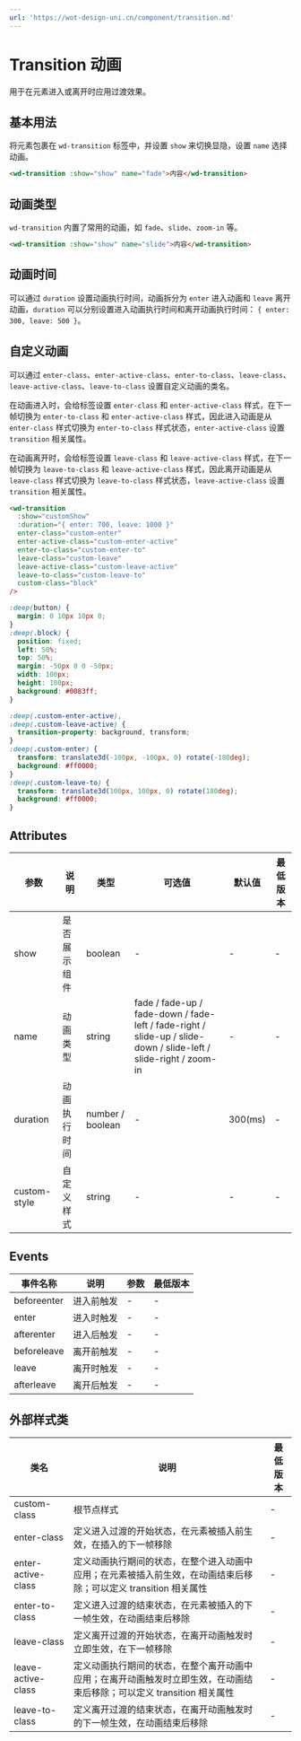 ```yaml
---
url: 'https://wot-design-uni.cn/component/transition.md'
---
```

# Transition 动画

用于在元素进入或离开时应用过渡效果。

## 基本用法

将元素包裹在 `wd-transition` 标签中，并设置 `show` 来切换显隐，设置 `name` 选择动画。

```html
<wd-transition :show="show" name="fade">内容</wd-transition>
```

## 动画类型

`wd-transition` 内置了常用的动画，如 `fade`、`slide`、`zoom-in` 等。

```html
<wd-transition :show="show" name="slide">内容</wd-transition>
```

## 动画时间

可以通过 `duration` 设置动画执行时间，动画拆分为 `enter` 进入动画和 `leave` 离开动画，`duration` 可以分别设置进入动画执行时间和离开动画执行时间： `{ enter: 300, leave: 500 }`。

## 自定义动画

可以通过 `enter-class`、`enter-active-class`、`enter-to-class`、`leave-class`、`leave-active-class`、`leave-to-class` 设置自定义动画的类名。

在动画进入时，会给标签设置 `enter-class` 和 `enter-active-class` 样式，在下一帧切换为 `enter-to-class` 和 `enter-active-class` 样式，因此进入动画是从 `enter-class` 样式切换为 `enter-to-class` 样式状态，`enter-active-class` 设置 `transition` 相关属性。

在动画离开时，会给标签设置 `leave-class` 和 `leave-active-class` 样式，在下一帧切换为 `leave-to-class` 和 `leave-active-class` 样式，因此离开动画是从 `leave-class` 样式切换为 `leave-to-class` 样式状态，`leave-active-class` 设置 `transition` 相关属性。

```html
<wd-transition
  :show="customShow"
  :duration="{ enter: 700, leave: 1000 }"
  enter-class="custom-enter"
  enter-active-class="custom-enter-active"
  enter-to-class="custom-enter-to"
  leave-class="custom-leave"
  leave-active-class="custom-leave-active"
  leave-to-class="custom-leave-to"
  custom-class="block"
/>
```

```scss
:deep(button) {
  margin: 0 10px 10px 0;
}
:deep(.block) {
  position: fixed;
  left: 50%;
  top: 50%;
  margin: -50px 0 0 -50px;
  width: 100px;
  height: 100px;
  background: #0083ff;
}

:deep(.custom-enter-active),
:deep(.custom-leave-active) {
  transition-property: background, transform;
}
:deep(.custom-enter) {
  transform: translate3d(-100px, -100px, 0) rotate(-180deg);
  background: #ff0000;
}
:deep(.custom-leave-to) {
  transform: translate3d(100px, 100px, 0) rotate(180deg);
  background: #ff0000;
}
```

## Attributes

| 参数         | 说明         | 类型             | 可选值                                                                                                           | 默认值  | 最低版本 |
| ------------ | ------------ | ---------------- | ---------------------------------------------------------------------------------------------------------------- | ------- | -------- |
| show         | 是否展示组件 | boolean          | -                                                                                                                | -       | -        |
| name         | 动画类型     | string           | fade / fade-up / fade-down / fade-left / fade-right / slide-up / slide-down / slide-left / slide-right / zoom-in | -       | -        |
| duration     | 动画执行时间 | number / boolean | -                                                                                                                | 300(ms) | -        |
| custom-style | 自定义样式   | string           | -                                                                                                                | -       | -        |

## Events

| 事件名称         | 说明       | 参数 | 最低版本 |
| ---------------- | ---------- | ---- | -------- |
| beforeenter | 进入前触发 | -    | -        |
| enter       | 进入时触发 | -    | -        |
| afterenter  | 进入后触发 | -    | -        |
| beforeleave | 离开前触发 | -    | -        |
| leave       | 离开时触发 | -    | -        |
| afterleave  | 离开后触发 | -    | -        |

## 外部样式类

| 类名               | 说明                                                                                                                   | 最低版本 |
| ------------------ | ---------------------------------------------------------------------------------------------------------------------- | -------- |
| custom-class       | 根节点样式                                                                                                             | -        |
| enter-class        | 定义进入过渡的开始状态，在元素被插入前生效，在插入的下一帧移除                                                         | -        |
| enter-active-class | 定义动画执行期间的状态，在整个进入动画中应用；在元素被插入前生效，在动画结束后移除；可以定义 transition 相关属性       | -        |
| enter-to-class     | 定义进入过渡的结束状态，在元素被插入的下一帧生效，在动画结束后移除                                                     | -        |
| leave-class        | 定义离开过渡的开始状态，在离开动画触发时立即生效，在下一帧移除                                                         | -        |
| leave-active-class | 定义动画执行期间的状态，在整个离开动画中应用；在离开动画触发时立即生效，在动画结束后移除；可以定义 transition 相关属性 | -        |
| leave-to-class     | 定义离开过渡的结束状态，在离开动画触发时的下一帧生效，在动画结束后移除                                                 | -        |
